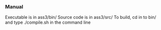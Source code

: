 ### Manual
Executable is in ass3/bin/
Source code is in ass3/src/
To build, cd in to bin/ and type ./compile.sh in the command line